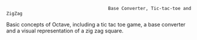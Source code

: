                                           Base Converter, Tic-tac-toe and ZigZag
Basic concepts of Octave, including a tic tac toe game, a base converter and a visual representation of a zig zag square.

